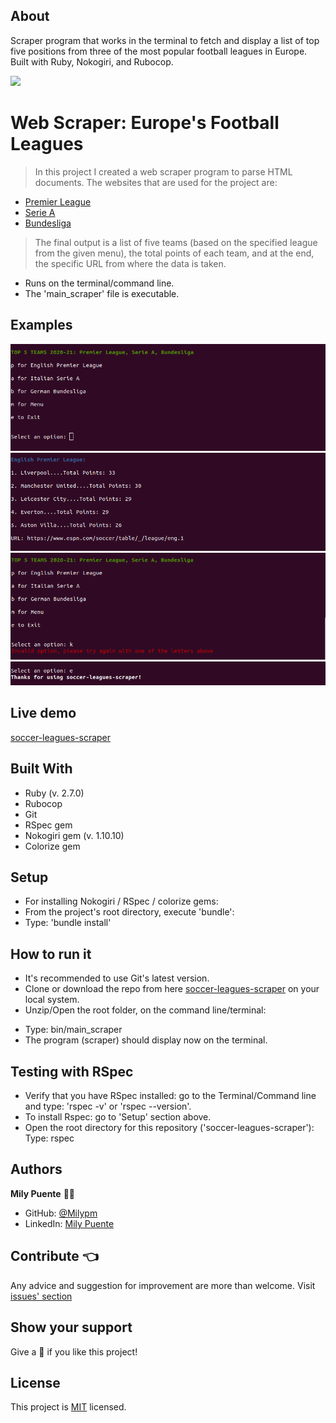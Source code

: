 ## About
Scraper program that works in the terminal to fetch and display a list of top five positions from three of the most popular football leagues in Europe. Built with Ruby, Nokogiri, and Rubocop.
 
![](https://img.shields.io/badge/Microverse-blueviolet)
# Web Scraper: Europe's Football Leagues
 
> In this project I created a web scraper program to parse HTML documents.
The websites that are used for the project are:
- [Premier League](https://www.espn.com/soccer/table/_/league/eng.1)
- [Serie A](https://www.espn.com/soccer/table/_/league/ita.1)
- [Bundesliga](https://www.espn.com/soccer/table/_/league/ger.1)
> The final output is a list of five teams (based on the specified league from the given menu), the total points of each team, and at the end, the specific URL from where the data is taken.
- Runs on the terminal/command line.
- The 'main_scraper' file is executable.
 
## Examples
![img_1](./images/web-scraper1.png)
![img_2](./images/web-scraper2.png)
![img_3](./images/web-scraper3.png)
![img_4](./images/web-scraper4.png)

## Live demo
[soccer-leagues-scraper](https://www.loom.com/share/efc27b15f89c4070a6650c97dc73d531)

## Built With
- Ruby (v. 2.7.0)
- Rubocop
- Git
- RSpec gem
- Nokogiri gem (v. 1.10.10)
- Colorize gem
 
## Setup
- For installing Nokogiri / RSpec / colorize gems:
- From the project's root directory, execute 'bundle':
- Type: 'bundle install'
 
## How to run it
* It's recommended to use Git's latest version.
* Clone or download the repo from here [soccer-leagues-scraper](https://github.com/Milypm/soccer-leagues-scraper.git) on your local system.
* Unzip/Open the root folder, on the command line/terminal:
- Type: bin/main_scraper
- The program (scraper) should display now on the terminal.
 
## Testing with RSpec
- Verify that you have RSpec installed: go to the Terminal/Command line and type: 'rspec -v' or 'rspec --version'.
- To install Rspec: go to 'Setup' section above.
- Open the root directory for this repository ('soccer-leagues-scraper'):
   Type: rspec
 
## Authors
**Mily Puente** :woman_technologist:
- GitHub: [@Milypm](https://github.com/Milypm)
- LinkedIn: [Mily Puente](https://www.linkedin.com/in/milypuentem/)
 
## Contribute :point_left:
Any advice and suggestion for improvement are more than welcome.
Visit [issues' section](https://github.com/Milypm/soccer-leagues-scraper/issues)

## Show your support
Give a :star2: if you like this project!

## License
This project is [MIT](https://github.com/Milypm/soccer-leagues-scraper/blob/main/LICENSE) licensed.
